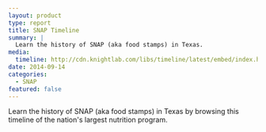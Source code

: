```yaml
---
layout: product
type: report
title: SNAP Timeline
summary: |
  Learn the history of SNAP (aka food stamps) in Texas.
media:
  timeline: http://cdn.knightlab.com/libs/timeline/latest/embed/index.html?source=0AqYrFZOhs5HLdGo4a1dXSmdocS1ORC1DY0FWaTNYVWc&font=Bevan-PotanoSans&maptype=toner&lang=en
date: 2014-09-14
categories:
  - SNAP
featured: false
---
```


Learn the history of SNAP (aka food stamps) in Texas by browsing this timeline of the nation's largest nutrition program.

